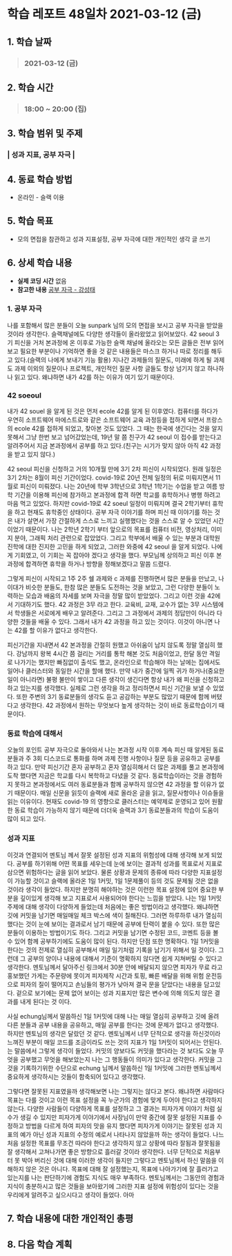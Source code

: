 # 학습 레포트 48일차 2021-03-12 (금)

## 1. 학습 날짜
> ### 2021-03-12 (금)

## 2. 학습 시간
> ### 18:00 ~ 20:00 (집)

## 3. 학습 범위 및 주제
### | 성과 지표, 공부 자극 |

## 4. 동료 학습 방법
- 온라인 - 슬랙 이용

## 5. 학습 목표
- 모의 면접을 참관하고 성과 지표설정, 공부 자극에 대한 개인적인 생각 글 쓰기

## 6. 상세 학습 내용
- **실제 코딩 시간** 없음
- **참고한 내용** [공부 자극 - 강성태](https://www.youtube.com/watch?v=ZHDH_mloHeE&ab_channel=%EA%B3%B5%EB%B6%80%EC%9D%98%EC%8B%A0%EA%B0%95%EC%84%B1%ED%83%9C)

### 1. 공부 자극
나를 포함해서 많은 분들이 오늘 sunpark 님의 모의 면접을 보시고 공부 자극을 받았을 것이라 생각한다. 슬랙채널에도 다양한 생각들이 올라왔었고 읽어보았다. 42 seoul 3기 피신을 거처 본과정에 온 이후로 가능한 슬랙 채널에 올라오는 모든 글들은 전부 읽어보고 필요한 부분이나 기억하면 좋을 것 같은 내용들은 마스크 하거나 따로 정리를 해두고 있다.(슬랙의 나에게 보내기 기능 활용) 지나간 과제들의 질문도, 미래에 하게 될 과제도 과제 이외의 질문이나 프로젝트, 개인적인 질문 사항 글들도 항상 넘기지 않고 하나하나 읽고 있다. 왜냐하면 내가 42를 하는 이유가 여기 있기 때문이다.

### 42 soeoul
내가 42 souel 을 알게 된 것은 먼저 ecole 42를 알게 된 이후였다. 컴퓨터를 하다가 우연히 소프트웨어 마에스트로와 같은 소프트웨어 교육 과정등을 접하게 되면서 프랑스의 ecole 42를 접하게 되었고, 찾아본 것도 있었다. 그 때는 한국에 생긴다는 것을 알지 못해서 그냥 한번 보고 넘어갔었는데, 19년 말 쯤 친구가 42 seoul 이 접수를 받는다고 알려주어서 지금 본과정에서 공부를 하고 있다.(친구는 시기가 맞지 않아 아직 42 과정을 받고 있지 않다.)

42 seoul 피신을 신청하고 거의 10개월 만에 3기 2차 피신이 시작되었다. 원래 일정은 3기 2차는 8월이 피신 기간이었다. covid-19로 20년 전체 일정의 뒤로 미뤄지면서 11월로 피신이 미뤄졌다. 나는 20년에 학부 3학년으로 3학년 1학기는 수업을 받고 여름 방학 기간을 이용해 피신에 참가하고 본과정에 합격 하면 학교를 휴학하거나 병행 하려고 마음 먹고 있었다. 하지만 covid-19로 42 soeul 일정이 미뤄지며 결국 2학기부터 휴학을 하고 현재도 휴학중인 상태이다. 공부 자극 이야기를 하며 피신 때 이야기를 하는 것은 내가 살면서 가장 간절하게 스스로 느끼고 실행했다는 것을 스스로 알 수 있었던 시간이었기 때문이다. 나는 2학년 2학기 부터 앞으로의 목표를 컴퓨터 비전, 영상처리, 이미지 분야, 그래픽 처리 관련으로 잡았었다. 그리고 학부에서 배울 수 있는 부분과 대학원 진학에 대한 진지한 고민을 하게 되었고, 그러한 와중에 42 seoul 을 알게 되었다. 나에게 기회였고, 이 기회는 꼭 잡아야 겠다고 생각을 했다. 부모님께 상의하고 피신 이후 본과정에 합격하면 휴학을 하거나 방향을 정해보겠다고 말씀 드렸다.

그렇게 피신이 시작되고 1주 2주 쉘 과제와 c 과제를 진행하면서 많은 분들을 만났고, 나이대가 비슷한 분들도, 한참 많은 분들도 도전하는 것을 보았고, 그런 다양한 분들이 노력하는 모습과 배움의 자세를 보며 자극을 정말 많이 받았었다. 그리고 이런 것을 42에서 기대하기도 했다. 42 과정은 3무 라고 한다. 교육비, 교재, 교수가 없는 3무 시스템에서 학생들은 서로에게 배우고 알려준다. 그리고 그 과정에서 과제의 정답만이 아니라 다양한 것들을 배울 수 있다. 그래서 내가 42 과정을 하고 있는 것이다. 이것이 아니면 나는 42를 할 이유가 없다고 생각한다.

피신기간을 지내면서 42 본과정을 간절히 원했고 아쉬움이 남지 않도록 정말 열심히 했다. 강남까지 왕복 4시간 쯤 걸리는 거리를 통학 해본 것도 처음이었고, 한달 동안 격일로 나가기는 했지만 빠짐없이 출석도 했고, 온라인으로 학습해야 하는 날에는 집에서도 일어나 클러스터와 동일한 시간을 할애 했다. 만약 내가 중간에 일찍 귀가 하거나(중요한 일이 아니라면) 불평 불만이 쌓이고 다른 생각이 생긴다면 항상 내가 왜 피신을 신청하고 하고 있는지를 생각했다. 실제로 그런 생각을 하고 정리하면서 피신 기간을 보낼 수 있었다. 또한 주변의 3기 동료분들의 생각도 듣고 공감하는 부분도 많았기 때문에 함께 버텼다고 생각한다. 42 과정에서 원하는 무엇보다 높게 생각하는 것이 바로 동료학습이기 때문이다.

### 동료 학습에 대해서
오늘의 포인트 공부 자극으로 돌아와서 나는 본과정 시작 이후 계속 피신 때 알게된 동료 분들과 주 3회 디스코드로 통화를 하며 과제 진행 사항이나 질문 등을 공유하고 공부를 하고 있다. 만약 피신기간 혼자 공부하고 혼자 열심히해서 더 많은 과제를 풀고 본과정에 도착 했다면 지금은 학교를 다시 복학하고 다녔을 것 같다. 동료학습이라는 것을 경험하지 못하고 본과정에서도 여러 동료분들과 함께 공부하지 않으면 42 과정을 할 이유가 없기 때문이다. 매일 신문을 읽듯이 슬랙에 새로 올라온 글을 읽고, 질문사항이나 이슈들을 읽는 이유이다. 현재도 covid-19 의 영향으로 클러스터는 예약제로 운영되고 있어 원활한 동료 학습이 가능하지 않기 때문에 더더욱 슬랙과 3기 동료분들과의 학습이 도움이 많이 되고 있다.

### 성과 지표
이것과 연결되어 멘토님 께서 잘못 설정된 성과 지표의 위험성에 대해 생각해 보게 되었다. 공부를 하기위해 어떤 목표를 세우는데 눈에 보이는 결과적 성과를 목표로서 지표로 삼으면 위험하다는 글을 읽어 보았다. 물론 상황과 문제의 종류에 따라 다양한 지표설정이 가능할 것이고 슬랙에 올라온 1일 1커밋, 1일 1문제풀이 등의 것도 문제될 것은 없을 것이라 생각이 들었다. 하지만 분명히 해야하는 것은 이런한 목표 설정에 있어 중요한 부분을 깊이있게 생각해 보고 지표로서 사용되어야 한다는 느낌을 받았다. 나는 1일 1커밋 주제에 대해 생각이 다양하게 들었는데 처음에는 좋은 방법이라고 생각했다. 왜냐하면 깃에 커밋을 남기면 매일매일 체크 박스에 색이 칠해진다. 그러면 하루하루 내가 열심히 했다는 것이 눈에 보이는 결과로서 남기 때문에 공부에 탄력이 붙을 수 있다. 또한 많은 분들이 이용하는 방법이기도 하다. 그리고 커밋을 남기면 수정된 코드, 코멘트 등을 볼 수 있어 함께 공부하기에도 도움이 많이 된다. 하지만 단점 또한 명확하다. 1일 1커밋을 한다는 것의 전제로 열심히 공부해서 매일 일기처럼 기록을 남기기 위해서 일 것이다. 그런데 그 공부의 양이나 내용에 대해서 기준이 명확하지 않다면 쉽게 지쳐버릴 수 있다고 생각한다. 멘토님께서 달아주신 링크에서 30분 안에 배달되지 않으면 피자가 무료 라고 홍보했던 가게는 주문량에 못이겨 피자제작 시간과 토핑, 빠른 배달을 위해 위험 운전등으로 피자의 질이 떨어지고 손님들의 평가가 낮아져 결국 문을 닫았다는 내용을 담고있다. 겉으로 보기에는 문제 없어 보이는 성과 지표지만 많은 변수에 의해 의도치 않은 결과를 내게 된다는 것 이다.

사실 echung님께서 말씀하신 1일 1커밋에 대해 나는 매일 열심히 공부하고 깃에 올려 다른 분들과 공부 내용을 공유하고, 매일 공부를 한다는 것에 문제가 없다고 생각했다. 하지만 멘토님의 생각은 달랐던 것 같다. 멘토님께서 너무 단적으로 생각을 하신것이라 느껴진 부분이 매일 코드를 조금이라도 쓰는 것의 지표가 1일 1커밋이 되어서는 안된다. 는 말씀에서 그렇게 생각이 들었다. 커밋의 양보다도 커밋을 했다라는 것 보다도 오늘 무엇을 공부했고 무엇을 해보았는지 나는 그 행동들이 의미가 있다고 생각한다. 커밋을 그것을 기록하기위한 수단으로 echung 님께서 말씀하신 1일 1커밋에 그러한 멘토님께서 중요하게 생각하시는 것들이 함축되어 있다고 생각했다.

그렇다면 잘못된 지표였을까 생각해보면 나는 그렇지는 않다고 본다. 왜냐하면 사람마다 목표는 다를 것이고 이런 목표 설정을 꼭 누군가의 경험에 맞게 두어야 한다고 생각하지 않는다. 다양한 사람들이 다양하게 목표를 설정하고 그 결과는 피자가게 이야기 처럼 실수가 생길 수 있지만 피자가게 이야기에서 사장님이 만약 중간에 잘못 설정된 지표를 수정하고 방법을 다르게 하여 피자의 맛을 유지 했다면 피자가게 이야기는 잘못된 성과 지표의 예가 아닌 성과 지표의 수정의 예로서 나타나지 않았을까 하는 생각이 들었다. 나느 처음 설정한 목표를 무조건 따라야 한다고 생각하지 않고 상황에 따라 잘됨과 잘못됨을 잘 생각해서 고쳐나가면 좋은 방향으로 흘러갈 것이라 생각한다. 너무 단적으로 처음부터 못 박아 버리신 것에 대해 이러한 생각이 들지만 그렇다고 멘토님께서 하신 말씀을 이해하지 않은 것은 아니다. 목표에 대해 잘 설정했는지, 목표에 나아가기에 잘 흘러가고 있는지를 나는 판단하기에 경험도 지식도 매우 부족하다. 멘토님께서는 그동안의 경험과 지식이 충분하시고 많은 것들을 보아왔기에 그러한 지표 설정에 위험성이 있다는 것을 우리에게 알려주고 싶으시다고 생각이 들었다. 아마 

## 7. 학습 내용에 대한 개인적인 총평

## 8. 다음 학습 계획
